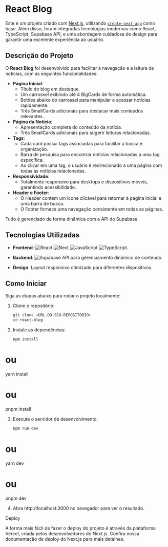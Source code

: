 # React Blog

Este é um projeto criado com [Next.js](https://nextjs.org), utilizando [`create-next-app`](https://nextjs.org/docs/app/api-reference/cli/create-next-app) como base. Além disso, foram integradas tecnologias modernas como React, TypeScript, Supabase API, e uma abordagem cuidadosa de design para garantir uma excelente experiência ao usuário.

## Descrição do Projeto

O **React Blog** foi desenvolvido para facilitar a navegação e a leitura de notícias, com as seguintes funcionalidades:

- **Página Inicial**:
  - Título do blog em destaque.
  - Um carrossel exibindo até 4 BigCards de forma automática.
  - Botões abaixo do carrossel para manipular e acessar notícias rapidamente.
  - Três SmallCards adicionais para destacar mais conteúdos relevantes.
- **Página da Notícia**:
  - Apresentação completa do conteúdo da notícia.
  - Três SmallCards adicionais para sugerir leituras relacionadas.
- **Tags**:
  - Cada card possui tags associadas para facilitar a busca e organização.
  - Barra de pesquisa para encontrar notícias relacionadas a uma tag específica.
  - Ao clicar em uma tag, o usuário é redirecionado a uma página com todas as notícias relacionadas.
- **Responsividade**:
  - Totalmente responsivo para desktops e dispositivos móveis, garantindo acessibilidade.
- **Header e Footer**:
  - O Header contém um ícone clicável para retornar à página inicial e uma barra de busca.
  - O Footer fornece uma navegação consistente em todas as páginas.

Tudo é gerenciado de forma dinâmica com a API do Supabase.

## Tecnologias Utilizadas

- **Frontend**: ![React](https://img.shields.io/badge/React-20232A?style=for-the-badge&logo=react&logoColor=61DAFB) ![Next](https://img.shields.io/badge/Next-black?style=for-the-badge&logo=next.js&logoColor=white) ![JavaScript](https://img.shields.io/badge/JavaScript-F7DF1E?style=for-the-badge&logo=javascript&logoColor=black) ![TypeScript](https://img.shields.io/badge/TypeScript-007ACC?style=for-the-badge&logo=typescript&logoColor=white).

- **Backend**: ![Supabase](https://img.shields.io/badge/Supabase-3ECF8E?style=for-the-badge&logo=supabase&logoColor=white) API para gerenciamento dinâmico de conteúdo.

- **Design**: Layout responsivo otimizado para diferentes dispositivos.

## Como Iniciar

Siga as etapas abaixo para rodar o projeto localmente:

1. Clone o repositório:

   ```bash
   git clone <URL-DO-SEU-REPOSITÓRIO>
   cd react-blog
2. Instale as dependências:
   ```bash
   npm install
  # ou
  yarn install
  # ou
  pnpm install

3. Execute o servidor de desenvolvimento:
   ```bash
   npm run dev
  # ou
  yarn dev
  # ou
  pnpm dev

4. Abra http://localhost:3000 no navegador para ver o resultado.

Deploy

A forma mais fácil de fazer o deploy do projeto é através da plataforma Vercel, criada pelos desenvolvedores do Next.js.
Confira nossa documentação de deploy do Next.js para mais detalhes.

   
